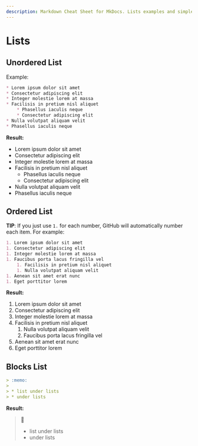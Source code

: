 ```yaml
---
description: Markdown Cheat Sheet for MkDocs. Lists examples and simple usage
---
```


# Lists

## Unordered List

Example:

``` markdown
* Lorem ipsum dolor sit amet
* Consectetur adipiscing elit
* Integer molestie lorem at massa
* Facilisis in pretium nisl aliquet
    * Phasellus iaculis neque
    * Consectetur adipiscing elit
* Nulla volutpat aliquam velit
* Phasellus iaculis neque
```

__Result:__

* Lorem ipsum dolor sit amet
* Consectetur adipiscing elit
* Integer molestie lorem at massa
* Facilisis in pretium nisl aliquet
    * Phasellus iaculis neque
    * Consectetur adipiscing elit
* Nulla volutpat aliquam velit
* Phasellus iaculis neque

## Ordered List

__TIP__: If you just use `1.` for each number, GitHub will automatically number each item. For example:

``` markdown
1. Lorem ipsum dolor sit amet
1. Consectetur adipiscing elit
1. Integer molestie lorem at massa
1. Faucibus porta lacus fringilla vel
    1. Facilisis in pretium nisl aliquet
    1. Nulla volutpat aliquam velit
1. Aenean sit amet erat nunc
1. Eget porttitor lorem
```

__Result:__

1. Lorem ipsum dolor sit amet
1. Consectetur adipiscing elit
1. Integer molestie lorem at massa
1. Facilisis in pretium nisl aliquet
    1. Nulla volutpat aliquam velit
    1. Faucibus porta lacus fringilla vel
1. Aenean sit amet erat nunc
1. Eget porttitor lorem

## Blocks List

```markdown
> :memo:
>
> * list under lists
> * under lists
```

__Result:__
> :memo:
>
> * list under lists
> * under lists


